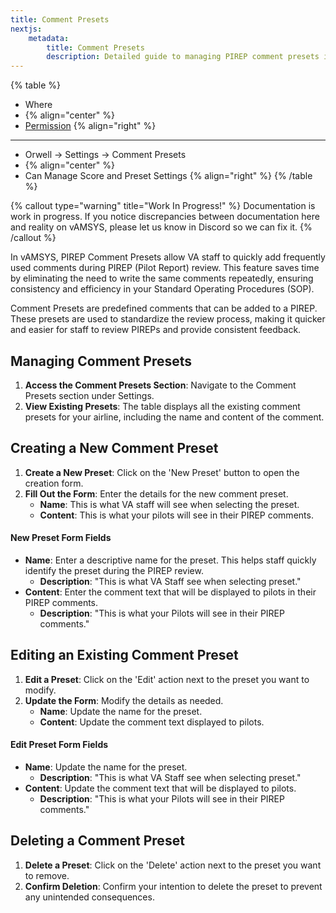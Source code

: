 ```yaml
---
title: Comment Presets
nextjs:  
    metadata:  
        title: Comment Presets  
        description: Detailed guide to managing PIREP comment presets in vAMSYS using the Orwell interface.
---
```

{% table %}
* Where
*  {% align="center" %}
* [Permission](/orwell/staff#creating-or-editing-a-staff-member) {% align="right" %}
---
* Orwell -> Settings -> Comment Presets
*  {% align="center" %}
* Can Manage Score and Preset Settings {% align="right" %}
{% /table %}

{% callout type="warning" title="Work In Progress!" %}
Documentation is work in progress. If you notice discrepancies between documentation here and reality on vAMSYS, please let us know in Discord so we can fix it.
{% /callout %}

In vAMSYS, PIREP Comment Presets allow VA staff to quickly add frequently used comments during PIREP (Pilot Report) review. This feature saves time by eliminating the need to write the same comments repeatedly, ensuring consistency and efficiency in your Standard Operating Procedures (SOP).

Comment Presets are predefined comments that can be added to a PIREP. These presets are used to standardize the review process, making it quicker and easier for staff to review PIREPs and provide consistent feedback.

## Managing Comment Presets

1. **Access the Comment Presets Section**: Navigate to the Comment Presets section under Settings.
2. **View Existing Presets**: The table displays all the existing comment presets for your airline, including the name and content of the comment.

## Creating a New Comment Preset

1. **Create a New Preset**: Click on the 'New Preset' button to open the creation form.
2. **Fill Out the Form**: Enter the details for the new comment preset.
    - **Name**: This is what VA staff will see when selecting the preset.
    - **Content**: This is what your pilots will see in their PIREP comments.

#### New Preset Form Fields

- **Name**: Enter a descriptive name for the preset. This helps staff quickly identify the preset during the PIREP review.
    - **Description**: "This is what VA Staff see when selecting preset."
- **Content**: Enter the comment text that will be displayed to pilots in their PIREP comments.
    - **Description**: "This is what your Pilots will see in their PIREP comments."

## Editing an Existing Comment Preset

1. **Edit a Preset**: Click on the 'Edit' action next to the preset you want to modify.
2. **Update the Form**: Modify the details as needed.
    - **Name**: Update the name for the preset.
    - **Content**: Update the comment text displayed to pilots.

#### Edit Preset Form Fields

- **Name**: Update the name for the preset.
    - **Description**: "This is what VA Staff see when selecting preset."
- **Content**: Update the comment text that will be displayed to pilots.
    - **Description**: "This is what your Pilots will see in their PIREP comments."

## Deleting a Comment Preset

1. **Delete a Preset**: Click on the 'Delete' action next to the preset you want to remove.
2. **Confirm Deletion**: Confirm your intention to delete the preset to prevent any unintended consequences.